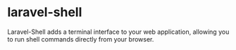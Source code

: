 # laravel-shell
Laravel-Shell adds a terminal interface to your web application, allowing you to run shell commands directly from your browser.
